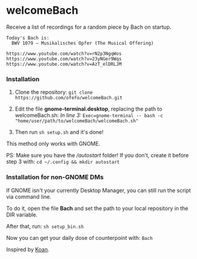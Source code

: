 # welcomeBach

Receive a list of recordings for a random piece by Bach on startup.

```
Today's Bach is: 
  BWV 1079 – Musikalisches Opfer (The Musical Offering)

https://www.youtube.com/watch?v=rN2p3NgqWos
https://www.youtube.com/watch?v=23yNGer9Wqs
https://www.youtube.com/watch?v=AzT_elDRLJM
```


### Installation

1. Clone the repository: `git clone https://github.com/ofefo/welcomeBach.git`

2. Edit the file **gnome-terminal.desktop**, replacing the path to welcomeBach.sh:
*In line 3:*
`Exec=gnome-terminal -- bash -c "home/user/path/to/welcomeBach/welcomeBach.sh"`

3. Then run `sh setup.sh` and it's done!

This method only works with GNOME.

PS: Make sure you have the */autostart* folder! If you don't, create it before step 3 with: `cd ~/.config && mkdir autostart`

### Installation for non-GNOME DMs

If GNOME isn't your currently Desktop Manager, you can still run the script via command line.

To do it, open the file **Bach** and set the path to your local repository in the DIR variable.

After that, run: `sh setup_bin.sh`

Now you can get your daily dose of counterpoint with: `Bach`


Inspired by [Koan].

[Koan]: https://github.com/a-moreira/Koan
